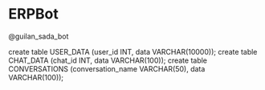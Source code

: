 # ERPBot
@guilan_sada_bot

create table USER_DATA (user_id INT, data VARCHAR(10000));
create table CHAT_DATA (chat_id INT, data VARCHAR(100));
create table CONVERSATIONS (conversation_name VARCHAR(50), data VARCHAR(100));
